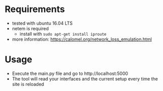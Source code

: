 # Requirements

- tested with ubuntu 16.04 LTS
- netem is required
    - install with `sudo apt-get install iproute`
- more information: https://calomel.org/network_loss_emulation.html


# Usage

- Execute the main.py file and go to http://localhost:5000
- The tool will read your interfaces and the current setup every time the site is reloaded